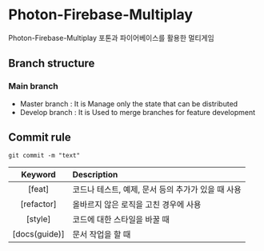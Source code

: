 # Photon-Firebase-Multiplay
Photon-Firebase-Multiplay 포톤과 파이어베이스를 활용한 멀티게임


## Branch structure

### Main branch
* Master branch : It is Manage only the state that can be distributed
* Develop branch : It is Used to merge branches for feature development

## Commit rule
```console
git commit -m "text"
```

|    Keyword    | Description                                        |
| :-----------: | :------------------------------------------------- |
|    [feat]     | 코드나 테스트, 예제, 문서 등의 추가가 있을 때 사용 |
|  [refactor]   | 올바르지 않은 로직을 고친 경우에 사용              |
|    [style]    | 코드에 대한 스타일을 바꿀 때                       |
| [docs(guide)] | 문서 작업을 할 때                                  |
